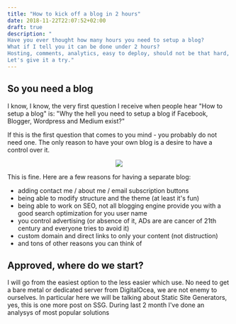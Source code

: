 ```yaml
---
title: "How to kick off a blog in 2 hours"
date: 2018-11-22T22:07:52+02:00
draft: true
description: "
Have you ever thought how many hours you need to setup a blog?
What if I tell you it can be done under 2 hours? 
Hosting, comments, analytics, easy to deploy, should not be that hard, right?
Let's give it a try."
---
```


## So you need a blog

I know, I know, the very first question I receive when people hear "How to setup a blog" is:
"Why the hell you need to setup a blog if Facebook, Blogger, Wordpress and Medium exist?"

If this is the first question that comes to you mind - you probably do not need one.
The only reason to have your own blog is a desire to have a control over it.

<center><img src="https://i.postimg.cc/fTVvkKfX/darth-vader-PNG19.png"></center>

This is fine. Here are a few reasons for having a separate blog:

- adding contact me / about me / email subscription buttons
- being able to modify structure and the theme (at least it's fun)
- being able to work on SEO, not all blogging engine provide you with a good search optimization for you user name
- you control advertising (or absence of it, ADs are are cancer of 21th century and everyone tries to avoid it)
- custom domain and direct links to only your content (not distruction)
- and tons of other reasons you can think of

## Approved, where do we start?

I will go from the easiest option to the less easier which use. No need to get a bare metal or dedicated server from DigitalOcea, we are not enemy to ourselves.
In particular here we will be talking about Static Site Generators, yes, this is one more post on SSG. 
During last 2 month I've done an analysys of most popular solutions


### 


